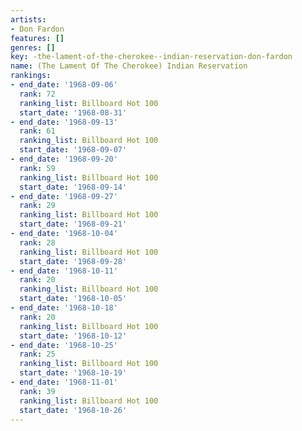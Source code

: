 ```yaml
---
artists:
- Don Fardon
features: []
genres: []
key: -the-lament-of-the-cherokee--indian-reservation-don-fardon
name: (The Lament Of The Cherokee) Indian Reservation
rankings:
- end_date: '1968-09-06'
  rank: 72
  ranking_list: Billboard Hot 100
  start_date: '1968-08-31'
- end_date: '1968-09-13'
  rank: 61
  ranking_list: Billboard Hot 100
  start_date: '1968-09-07'
- end_date: '1968-09-20'
  rank: 59
  ranking_list: Billboard Hot 100
  start_date: '1968-09-14'
- end_date: '1968-09-27'
  rank: 29
  ranking_list: Billboard Hot 100
  start_date: '1968-09-21'
- end_date: '1968-10-04'
  rank: 28
  ranking_list: Billboard Hot 100
  start_date: '1968-09-28'
- end_date: '1968-10-11'
  rank: 20
  ranking_list: Billboard Hot 100
  start_date: '1968-10-05'
- end_date: '1968-10-18'
  rank: 20
  ranking_list: Billboard Hot 100
  start_date: '1968-10-12'
- end_date: '1968-10-25'
  rank: 25
  ranking_list: Billboard Hot 100
  start_date: '1968-10-19'
- end_date: '1968-11-01'
  rank: 39
  ranking_list: Billboard Hot 100
  start_date: '1968-10-26'
---
```


